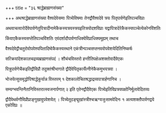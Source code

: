 +++
title = "३६ श्राद्धेब्राह्मणसंख्या"

+++
अथश्राद्धेब्राह्मणसंख्या वैश्वदेवेसमाः पित्र्येविषमाः तेनद्वौवैश्वदेवे त्रयः पितृपार्वणेइतिपञ्चविप्राः

अथवाचत्वारोदैवेपार्वणेतुपित्रादीनामेकैकस्यत्रयस्त्रयइतित्रयोदशविप्राः यद्वापित्रादेरेकैकस्यपञ्चेत्येकोनविंशतिः

किंवाएकैकस्यसप्तेतिपञ्चविंशतिः एवंदर्शादौपार्वणाधिक्येविप्राधिक्यमूह्यम् तथाच

वैश्वदेवेद्वौचतुरोवोपवेश्यपितादिष्वेकैकस्यस्थाने एकंत्रीन्पञ्चसप्तनववोपवेशयेदितिनिष्कर्षः

सत्क्रियांदेशकालचद्रव्यब्राह्मणसंपदं । शौचंचविस्तरो हन्तीतिपक्षेअशक्तोवादैवेएकः

पित्रुपार्वणेचैकइतिद्वौविप्रौ तदुक्तंश्रीभागाते द्वौदैवेपितृकार्येत्नीनेकैकमुभयत्रवा ।

भोजयेत्सुसमृद्धोपिश्राद्धेकुर्यान्न विस्तरम् १ देशकालोचितश्रद्धाद्रव्यपात्रार्हणानिच ।

सम्यग्भवन्तिनैतानिविस्तरात्स्वजनार्पणात् २ इति एतेनद्वौदैवेएकः पित्र्येइतिविप्रत्रयपक्षोनिर्मूलावेदितव्यः

द्वौदैवेथर्वणौविप्रौप्राङ्गुखावुपवेशयेत् । पित्र्येतूदङ्द्मुखांस्त्रीश्चऋग्यजुःसामवेदिनः १ अत्यशक्तौपार्वणद्वये एकोविप्रः ॥
